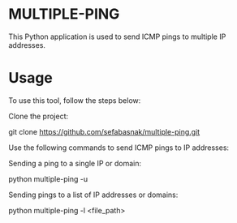 # MULTIPLE-PING
This Python application is used to send ICMP pings to multiple IP addresses.

# Usage  
To use this tool, follow the steps below:

Clone the project:

git clone https://github.com/sefabasnak/multiple-ping.git

Use the following commands to send ICMP pings to IP addresses:

Sending a ping to a single IP or domain:

python multiple-ping -u <IP or domain>

Sending pings to a list of IP addresses or domains:

python multiple-ping -l <file_path>
